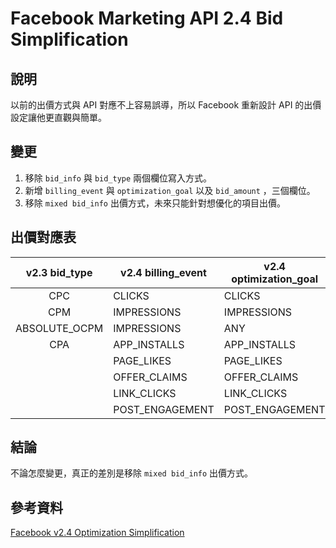 # Facebook Marketing API 2.4 Bid Simplification

## 說明
以前的出價方式與 API 對應不上容易誤導，所以 Facebook 重新設計 API 的出價設定讓他更直觀與簡單。

## 變更
1. 移除 `bid_info` 與 `bid_type` 兩個欄位寫入方式。
2. 新增 `billing_event` 與 `optimization_goal` 以及 `bid_amount` ，三個欄位。
3. 移除 `mixed bid_info` 出價方式，未來只能針對想優化的項目出價。

## 出價對應表
| v2.3 bid_type | v2.4 billing_event | v2.4 optimization_goal |
|:-------------:|--------------------|------------------------|
| CPC           | CLICKS             | CLICKS                 |
| CPM           | IMPRESSIONS        | IMPRESSIONS            |
| ABSOLUTE_OCPM | IMPRESSIONS        | ANY                    |
| CPA           | APP_INSTALLS       | APP_INSTALLS           |
|               | PAGE_LIKES         | PAGE_LIKES             |
|               | OFFER_CLAIMS       | OFFER_CLAIMS           |
|               | LINK_CLICKS        | LINK_CLICKS            |
|               | POST_ENGAGEMENT    | POST_ENGAGEMENT        |

## 結論
不論怎麼變更，真正的差別是移除 `mixed bid_info` 出價方式。

## 參考資料
[Facebook v2.4 Optimization Simplification](https://developers.facebook.com/docs/marketing-api/optimization_simplification#backwards "Title")